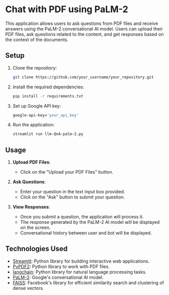 # Chat with PDF using PaLM-2

This application allows users to ask questions from PDF files and receive answers using the PaLM-2 conversational AI model. Users can upload their PDF files, ask questions related to the content, and get responses based on the context of the documents.


## Setup

1. Clone the repository:

    ```bash
    git clone https://github.com/your_username/your_repository.git
    ```

2. Install the required dependencies:

    ```bash
    pip install -r requirements.txt
    ```

3. Set up Google API key:

    ```bash
    google-api-key='your_api_key'
    ```

4. Run the application:

    ```bash
    streamlit run llm-QnA-palm-2.py
    ```

## Usage

1. **Upload PDF Files**:
   - Click on the "Upload your PDF Files" button.

2. **Ask Questions**:
   - Enter your question in the text input box provided.
   - Click on the "Ask" button to submit your question.

3. **View Responses**:
   - Once you submit a question, the application will process it.
   - The response generated by the PaLM-2 AI model will be displayed on the screen.
   - Conversational history between user and bot will be displayed.

## Technologies Used

- [Streamlit](https://streamlit.io/): Python library for building interactive web applications.
- [PyPDF2](https://pythonhosted.org/PyPDF2/): Python library to work with PDF files.
- [langchain](https://github.com/langchain/langchain): Python library for natural language processing tasks.
- [PaLM-2](https://github.com/google-research/language/tree/master/palm): Google's conversational AI model.
- [FAISS](https://github.com/facebookresearch/faiss): Facebook's library for efficient similarity search and clustering of dense vectors.


